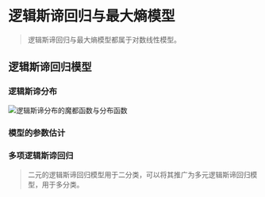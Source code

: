 # 逻辑斯谛回归与最大熵模型

> 逻辑斯谛回归与最大熵模型都属于对数线性模型。

## 逻辑斯谛回归模型

### 逻辑斯谛分布

![逻辑斯谛分布的魔都函数与分布函数](http://ofqm89vhw.bkt.clouddn.com/703eccd4a4d3296e129db467ca6a80c6.png)

### 模型的参数估计

### 多项逻辑斯谛回归

> 二元的逻辑斯谛回归模型用于二分类，可以将其推广为多元逻辑斯谛回归模型，用于多分类。

